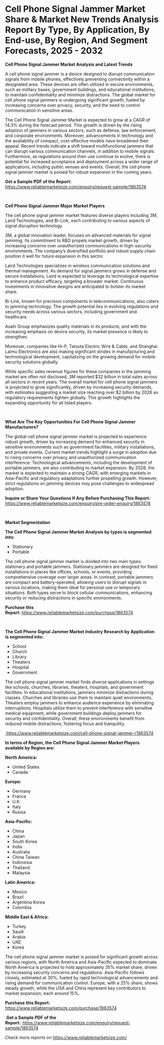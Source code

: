 <p><h1>Cell Phone Signal Jammer Market Share & Market New Trends Analysis Report By Type, By Application, By End-use, By Region, And Segment Forecasts, 2025 - 2032</h1></p><p><strong>Cell Phone Signal Jammer Market Analysis and Latest Trends</strong></p>
<p><p>A cell phone signal jammer is a device designed to disrupt communication signals from mobile phones, effectively preventing connectivity within a designated area. These devices are often utilized in secure environments, such as military bases, government buildings, and educational institutions, to maintain confidentiality and minimize distractions. The global market for cell phone signal jammers is undergoing significant growth, fueled by increasing concerns over privacy, security, and the need to control communication in sensitive areas.</p><p>The Cell Phone Signal Jammer Market is expected to grow at a CAGR of 14.3% during the forecast period. This growth is driven by the rising adoption of jammers in various sectors, such as defense, law enforcement, and corporate environments. Moreover, advancements in technology and the availability of compact, cost-effective models have broadened their appeal. Recent trends indicate a shift toward multifunctional jammers that can disrupt various communication channels, in addition to mobile signals. Furthermore, as regulations around their use continue to evolve, there is potential for increased acceptance and deployment across a wider range of applications, including public venues and events. Overall, the cell phone signal jammer market is poised for robust expansion in the coming years.</p></p>
<p><strong>Get a Sample PDF of the Report:&nbsp;</strong> <a href="https://www.reliablemarketsize.com/enquiry/request-sample/1863574?utm_campaign=2283&utm_medium=2&utm_source=Github&utm_content=ia&utm_term=13022025&utm_id=cell-phone-signal-jammer">https://www.reliablemarketsize.com/enquiry/request-sample/1863574</a></p>
<p>&nbsp;</p>
<p><strong>Cell Phone Signal Jammer Major Market Players</strong></p>
<p><p>The cell phone signal jammer market features diverse players including 3M, Laird Technologies, and Bi-Link, each contributing to various aspects of signal disruption technology. </p><p>3M, a global innovation leader, focuses on advanced materials for signal jamming. Its commitment to R&D propels market growth, driven by increasing concerns over unauthorized communications in high-security environments. The company’s diversified portfolio and robust supply chain position it well for future expansion in this sector.</p><p>Laird Technologies specializes in wireless communication solutions and thermal management. As demand for signal jammers grows in defense and secure installations, Laird is expected to leverage its technological expertise to enhance product efficacy, targeting a broader market. Continuous investments in innovative designs are anticipated to bolster its market share.</p><p>Bi-Link, known for precision components in telecommunications, also caters to jamming technology. The growth potential lies in evolving regulations and security needs across various sectors, including government and healthcare. </p><p>Asahi Group emphasizes quality materials in its products, and with the increasing emphasis on device security, its market presence is likely to strengthen. </p><p>Moreover, companies like Hi-P, Tatsuta Electric Wire & Cable, and Shanghai Laimu Electronics are also making significant strides in manufacturing and technological development, capitalizing on the growing demand for mobile security solutions globally.</p><p>While specific sales revenue figures for these companies in the jamming market are often not disclosed, 3M reported $32 billion in total sales across all sectors in recent years. The overall market for cell phone signal jammers is projected to grow significantly, driven by increasing security demands, with estimates suggesting a market size reaching over $2 billion by 2026 as regulatory requirements tighten globally. This growth highlights the expanding opportunity for all listed players.</p></p>
<p>&nbsp;</p>
<p><strong>What Are The Key Opportunities For Cell Phone Signal Jammer Manufacturers?</strong></p>
<p><p>The global cell phone signal jammer market is projected to experience robust growth, driven by increasing demand for enhanced security in sensitive environments such as government facilities, military installations, and private events. Current market trends highlight a surge in adoption due to rising concerns over privacy and unauthorized communication interference. Technological advancements, including the development of portable jammers, are also contributing to market expansion. By 2028, the market is expected to maintain a strong CAGR, with emerging markets in Asia-Pacific and regulatory adaptations further propelling growth. However, strict regulations on jamming devices may pose challenges to widespread adoption.</p></p>
<p><strong>Inquire or Share Your Questions If Any Before Purchasing This Report:</strong> <a href="https://www.reliablemarketsize.com/enquiry/pre-order-enquiry/1863574?utm_campaign=2283&utm_medium=2&utm_source=Github&utm_content=ia&utm_term=13022025&utm_id=cell-phone-signal-jammer">https://www.reliablemarketsize.com/enquiry/pre-order-enquiry/1863574</a></p>
<p>&nbsp;</p>
<p><strong>Market Segmentation</strong></p>
<p><strong>The Cell Phone Signal Jammer Market Analysis by types is segmented into:</strong></p>
<p><ul><li>Stationary</li><li>Portable</li></ul></p>
<p><p>The cell phone signal jammer market is divided into two main types: stationary and portable jammers. Stationary jammers are designed for fixed installations in places like offices, schools, or events, providing comprehensive coverage over larger areas. In contrast, portable jammers are compact and battery-operated, allowing users to disrupt signals in various locations, making them ideal for personal use or temporary situations. Both types serve to block cellular communications, enhancing security or reducing distractions in specific environments.</p></p>
<p><strong>Purchase this Report:&nbsp;</strong><a href="https://www.reliablemarketsize.com/purchase/1863574?utm_campaign=2283&utm_medium=2&utm_source=Github&utm_content=ia&utm_term=13022025&utm_id=cell-phone-signal-jammer">https://www.reliablemarketsize.com/purchase/1863574</a></p>
<p>&nbsp;</p>
<p><strong>The Cell Phone Signal Jammer Market Industry Research by Application is segmented into:</strong></p>
<p><ul><li>School</li><li>Church</li><li>Library</li><li>Theaters</li><li>Hospital</li><li>Government</li></ul></p>
<p><p>The cell phone signal jammer market finds diverse applications in settings like schools, churches, libraries, theaters, hospitals, and government facilities. In educational institutions, jammers minimize distractions during classes. Churches and libraries use them to maintain quiet environments. Theaters employ jammers to enhance audience experience by eliminating interruptions. Hospitals utilize them to prevent interference with sensitive medical equipment, while government buildings deploy jammers for security and confidentiality. Overall, these environments benefit from reduced mobile distractions, fostering focus and tranquility.</p></p>
<p><a href="https://www.reliablemarketsize.com/cell-phone-signal-jammer-r1863574?utm_campaign=2283&utm_medium=2&utm_source=Github&utm_content=ia&utm_term=13022025&utm_id=cell-phone-signal-jammer">&nbsp;https://www.reliablemarketsize.com/cell-phone-signal-jammer-r1863574</a></p>
<p><strong>In terms of Region, the Cell Phone Signal Jammer Market Players available by Region are:</strong></p>
<p>
    <p> <strong> North America: </strong>
        <ul>
            <li>United States</li>
            <li>Canada</li>
        </ul>
        </p> 
    <p> <strong> Europe: </strong>
        <ul>
            <li>Germany</li>
            <li>France</li>
            <li>U.K.</li>
            <li>Italy</li>
            <li>Russia</li>
        </ul>
        </p> 
    <p> <strong> Asia-Pacific: </strong>
        <ul>
            <li>China</li>
            <li>Japan</li>
            <li>South Korea</li>
            <li>India</li>
            <li>Australia</li>
            <li>China Taiwan</li>
            <li>Indonesia</li>
            <li>Thailand</li>
            <li>Malaysia</li>
        </ul>
        </p> 
    <p> <strong> Latin America: </strong>
        <ul>
            <li>Mexico</li>
            <li>Brazil</li>
            <li>Argentina Korea</li>
            <li>Colombia</li>
        </ul>
        </p> 
    <p> <strong> Middle East & Africa: </strong>
        <ul>
            <li>Turkey</li>
            <li>Saudi</li>
            <li>Arabia</li>
            <li>UAE</li>
            <li>Korea</li>
        </ul>
    </p>
    </p>
<p><p>The cell phone signal jammer market is poised for significant growth across various regions, with North America and Asia-Pacific expected to dominate. North America is projected to hold approximately 35% market share, driven by increasing security concerns and regulations. Asia-Pacific follows closely, estimated at 30%, fueled by rapid technological advancements and rising demand for communication control. Europe, with a 25% share, shows steady growth, while the USA and China represent key contributors to market expansion, each around 15%.</p></p>
<p><strong>Purchase this Report: </strong><a href="https://www.reliablemarketsize.com/purchase/1863574?utm_campaign=2283&utm_medium=2&utm_source=Github&utm_content=ia&utm_term=13022025&utm_id=cell-phone-signal-jammer">https://www.reliablemarketsize.com/purchase/1863574</a></p>
<p>&nbsp;<strong>Get a Sample PDF of the Report:&nbsp;&nbsp;</strong><a href="https://www.reliablemarketsize.com/enquiry/request-sample/1863574?utm_campaign=2283&utm_medium=2&utm_source=Github&utm_content=ia&utm_term=13022025&utm_id=cell-phone-signal-jammer">https://www.reliablemarketsize.com/enquiry/request-sample/1863574</a></p>
<p><strong></strong></p>
<p>Check more reports on <a href="https://www.reliablemarketsize.com/?utm_campaign=2283&utm_medium=2&utm_source=Github&utm_content=ia&utm_term=13022025&utm_id=cell-phone-signal-jammer">https://www.reliablemarketsize.com/</a></p>